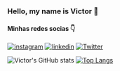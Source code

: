 ### Hello, my name is Victor 👋

#### Minhas redes socias 👇
[![instagram](https://img.shields.io/badge/Instagram-E4405F?style=for-the-badge&logo=instagram&logoColor=white)](https://www.instagram.com/victor.ogata/)
[![linkedin](https://img.shields.io/badge/LinkedIn-0077B5?style=for-the-badge&logo=linkedin&logoColor=white)](https://www.linkedin.com/in/victor-ogata/)
[![Twitter](https://img.shields.io/badge/Twitter-1DA1F2?style=for-the-badge&logo=twitter&logoColor=white)](https://twitter.com/Viquitorogata)



![Victor's GitHub stats](https://github-readme-stats.vercel.app/api?username=VictorOgataj8&show_icons=true&bg_color=00000000)
[![Top Langs](https://github-readme-stats.vercel.app/api/top-langs/?username=anuraghazra)](https://github.com/anuraghazra/github-readme-stats)

